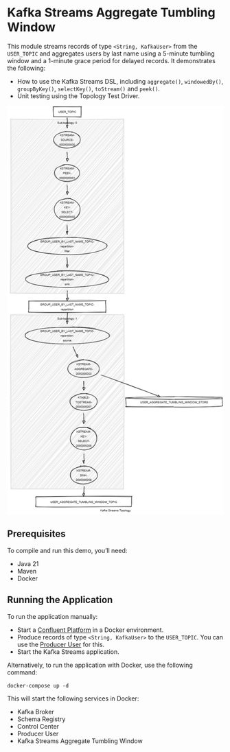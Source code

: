 # Kafka Streams Aggregate Tumbling Window

This module streams records of type `<String, KafkaUser>` from the `USER_TOPIC` and aggregates users by last name using a 5-minute tumbling window and a 1-minute grace period for delayed records.
It demonstrates the following:

- How to use the Kafka Streams DSL, including `aggregate()`, `windowedBy()`, `groupByKey()`, `selectKey()`, `toStream()` and `peek()`.
- Unit testing using the Topology Test Driver.

![topology.png](topology.png)

## Prerequisites

To compile and run this demo, you’ll need:

- Java 21
- Maven
- Docker

## Running the Application

To run the application manually:

- Start a [Confluent Platform](https://docs.confluent.io/platform/current/quickstart/ce-docker-quickstart.html#step-1-download-and-start-cp) in a Docker environment.
- Produce records of type `<String, KafkaUser>` to the `USER_TOPIC`. You can use the [Producer User](../specific-producers/kafka-streams-producer-user) for this.
- Start the Kafka Streams application.

Alternatively, to run the application with Docker, use the following command:

```console
docker-compose up -d
```

This will start the following services in Docker:

- Kafka Broker
- Schema Registry
- Control Center
- Producer User
- Kafka Streams Aggregate Tumbling Window
